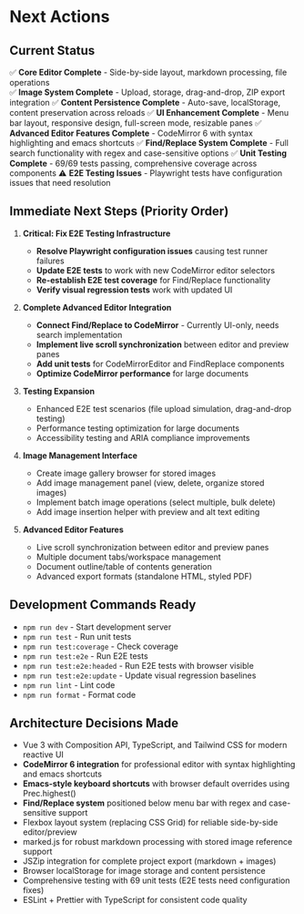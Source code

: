 # Next Actions

## Current Status
✅ **Core Editor Complete** - Side-by-side layout, markdown processing, file operations  
✅ **Image System Complete** - Upload, storage, drag-and-drop, ZIP export integration
✅ **Content Persistence Complete** - Auto-save, localStorage, content preservation across reloads
✅ **UI Enhancement Complete** - Menu bar layout, responsive design, full-screen mode, resizable panes
✅ **Advanced Editor Features Complete** - CodeMirror 6 with syntax highlighting and emacs shortcuts
✅ **Find/Replace System Complete** - Full search functionality with regex and case-sensitive options
✅ **Unit Testing Complete** - 69/69 tests passing, comprehensive coverage across components
⚠️  **E2E Testing Issues** - Playwright tests have configuration issues that need resolution

## Immediate Next Steps (Priority Order)

1. **Critical: Fix E2E Testing Infrastructure** 
   - **Resolve Playwright configuration issues** causing test runner failures
   - **Update E2E tests** to work with new CodeMirror editor selectors 
   - **Re-establish E2E test coverage** for Find/Replace functionality
   - **Verify visual regression tests** work with updated UI

2. **Complete Advanced Editor Integration**
   - **Connect Find/Replace to CodeMirror** - Currently UI-only, needs search implementation
   - **Implement live scroll synchronization** between editor and preview panes
   - **Add unit tests** for CodeMirrorEditor and FindReplace components  
   - **Optimize CodeMirror performance** for large documents

3. **Testing Expansion** 
   - Enhanced E2E test scenarios (file upload simulation, drag-and-drop testing)
   - Performance testing optimization for large documents
   - Accessibility testing and ARIA compliance improvements

4. **Image Management Interface**
   - Create image gallery browser for stored images
   - Add image management panel (view, delete, organize stored images)
   - Implement batch image operations (select multiple, bulk delete)
   - Add image insertion helper with preview and alt text editing

5. **Advanced Editor Features**
   - Live scroll synchronization between editor and preview panes
   - Multiple document tabs/workspace management
   - Document outline/table of contents generation
   - Advanced export formats (standalone HTML, styled PDF)

## Development Commands Ready
- `npm run dev` - Start development server
- `npm run test` - Run unit tests
- `npm run test:coverage` - Check coverage
- `npm run test:e2e` - Run E2E tests
- `npm run test:e2e:headed` - Run E2E tests with browser visible
- `npm run test:e2e:update` - Update visual regression baselines
- `npm run lint` - Lint code
- `npm run format` - Format code

## Architecture Decisions Made
- Vue 3 with Composition API, TypeScript, and Tailwind CSS for modern reactive UI
- **CodeMirror 6 integration** for professional editor with syntax highlighting and emacs shortcuts
- **Emacs-style keyboard shortcuts** with browser default overrides using Prec.highest()
- **Find/Replace system** positioned below menu bar with regex and case-sensitive support
- Flexbox layout system (replacing CSS Grid) for reliable side-by-side editor/preview
- marked.js for robust markdown processing with stored image reference support
- JSZip integration for complete project export (markdown + images)
- Browser localStorage for image storage and content persistence
- Comprehensive testing with 69 unit tests (E2E tests need configuration fixes)
- ESLint + Prettier with TypeScript for consistent code quality